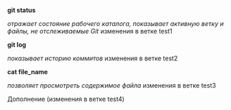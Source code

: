 **git status**

*отражает состояние рабочего каталога, показывает активную ветку и файлы, не отслеживаемые Git*
изменения в ветке test1

**git log**

*показывает историю коммитов*
изменения в ветке test2

**cat file_name**

*позволяет просмотреть содержимое файла*
изменения в ветке test3



Дополнение (изменения в ветке test4)
